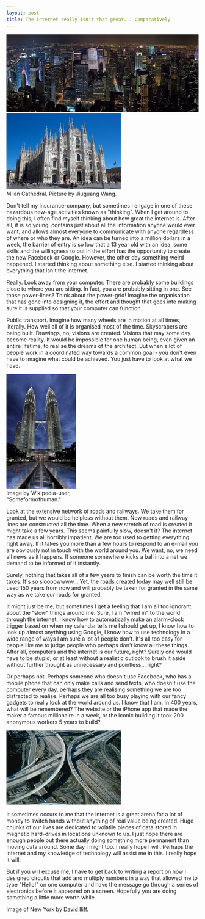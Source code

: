 ```yaml
---
layout: post
title: The internet really isn't that great... Comparatively
---
```


<img src="/img/ny.jpg" alt="New York"/>


<div class="picture left" style="width:300px;"> <img src="/img/milan.jpg" alt="Milan Cathedral" /> <br />Milan Cathedral. Picture by Jiuguang Wang.</div>

Don't tell my insurance-company, but sometimes I engage in one of these hazardous new-age activities known as "thinking". When I get around to doing this, I often find myself thinking about how great the internet is. After all, it is so young, contains just about all the information anyone would ever want, and allows almost everyone to communicate with anyone regardless of where or who they are. An idea can be turned into a million dollars in a week, the barrier of entry is so low that a 13 year old with an idea, some skills and the willingness to put in the effort has the opportunity to create the new Facebook or Google. However, the other day something weird happened. I started thinking about something else. I started thinking about everything that isn't the internet.

Really. Look away from your computer. There are probably some buildings close to where you are sitting. In fact, you are probably sitting in one. See those power-lines? Think about the power-grid! Imagine the organisation that has gone into designing it, the effort and thought that goes into making sure it is supplied so that your computer can function.

Public transport. Imagine how many wheels are in motion at all times, literally. How well all of it is organised most of the time. Skyscrapers are being built. Drawings, no, visions are created. Visions that may some day become reality. It would be impossible for one human being, even given an entire lifetime, to realise the dreams of the architect. But when a lot of people work in a coordinated way towards a common goal - you don't even have to imagine what could be achieved. You just have to look at what we have.

<div class="picture right" style="width:182px;"> <img src="/img/petronas.jpg" alt="Milan Cathedral" /> <br />Image by Wikipedia-user, "Someformofhuman."</div>

Look at the extensive network of roads and railways. We take them for granted, but we would be helpless without them. New roads and railway-lines are constructed all the time. When a new stretch of road is created it might take a few years. This seems painfully slow, doesn't it? The internet has made us all horribly impatient. We are too used to getting everything right away. If it takes you more than a few hours to respond to an e-mail you are obviously not in touch with the world around you. We want, no, we need all news as it happens. If someone somewhere kicks a ball into a net we demand to be informed of it instantly.

Surely, nothing that takes all of a few years to finish can be worth the time it takes. It's so sloooowwww... Yet, the roads created today may well still be used 150 years from now and will probably be taken for granted in the same way as we take our roads for granted.

It might just be me, but sometimes I get a feeling that I am all too ignorant about the "slow" things around me. Sure, I am "wired in" to the world through the internet. I know how to automatically make an alarm-clock trigger based on when my calendar tells me I should get up, I know how to look up almost anything using Google, I know how to use technology in a wide range of ways I am sure a lot of people don't. It's all too easy for people like me to judge people who perhaps don't know all these things. After all, computers and the internet is our future, right? Surely one would have to be stupid, or at least without a realistic outlook to brush it aside without further thought as unnecessary and pointless... right?

Or perhaps not. Perhaps someone who doesn't use Facebook, who has a mobile phone that can only make calls and send texts, who doesn't use the computer every day, perhaps they are realising something we are too distracted to realise. Perhaps we are all too busy playing with our fancy gadgets to really look at the world around us. I know that I am. In 400 years, what will be remembered? The website or the iPhone app that made the maker a famous millionaire in a week, or the iconic building it took 200 anonymous workers 5 years to build?

<div class="picture left" style="width:300px;"> <img src="/img/highway.jpg" alt="Highway" /></div>

It sometimes occurs to me that the internet is a great arena for a lot of money to switch hands without anything of real value being created. Huge chunks of our lives are dedicated to volatile pieces of data stored in magnetic hard-drives in locations unknown to us. I just hope there are enough people out there actually doing something more permanent than moving data around. Some day I might too. I really hope I will. Perhaps the internet and my knowledge of technology will assist me in this. I really hope it will.

But if you will excuse me, I have to get back to writing a report on how I designed circuits that add and multiply numbers in a way that allowed me to type "Hello!" on one computer and have the message go through a series of electronics before it appeared on a screen. Hopefully you are doing something a little more worth while.

Image of New York by [David Iliff](http://commons.wikimedia.org/wiki/File:New_York_Midtown_Skyline_at_night_-_Jan_2006_edit1.jpg).
